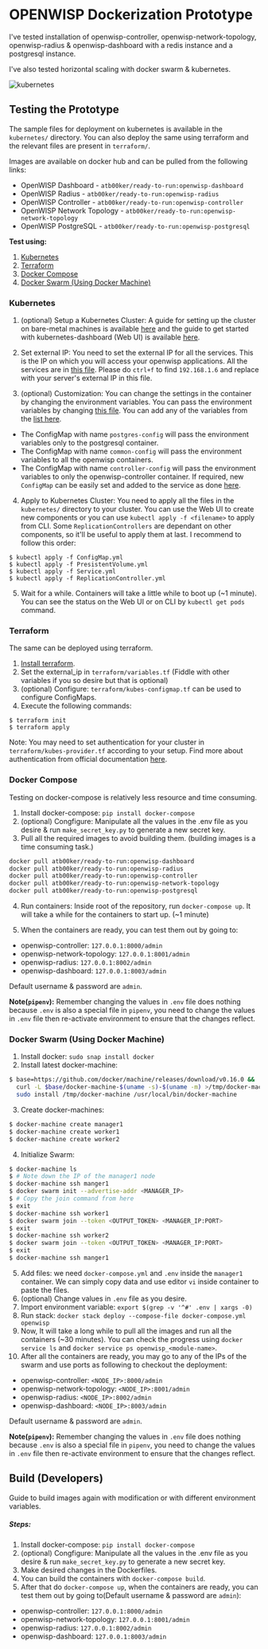 # OPENWISP Dockerization Prototype

I've tested installation of openwisp-controller, openwisp-network-topology, openwisp-radius & openwisp-dashboard with a redis instance and a postgresql instance.

I've also tested horizontal scaling with docker swarm & kubernetes.

![kubernetes](https://i.ibb.co/rGpLq4y/ss1.png)

## Testing the Prototype

The sample files for deployment on kubernetes is available in the `kubernetes/` directory. You can also deploy the same using terraform and the relevant files are present in `terraform/`.

Images are available on docker hub and can be pulled from the following links:
- OpenWISP Dashboard - `atb00ker/ready-to-run:openwisp-dashboard`
- OpenWISP Radius - `atb00ker/ready-to-run:openwisp-radius`
- OpenWISP Controller - `atb00ker/ready-to-run:openwisp-controller`
- OpenWISP Network Topology - `atb00ker/ready-to-run:openwisp-network-topology`
- OpenWISP PostgreSQL - `atb00ker/ready-to-run:openwisp-postgresql`

**Test using:**
1. [Kubernetes](https://github.com/atb00ker/dockerize-openwisp#kubernetes)
2. [Terraform](https://github.com/atb00ker/dockerize-openwisp#terraform)
3. [Docker Compose](https://github.com/atb00ker/dockerize-openwisp#docker-compose)
4. [Docker Swarm (Using Docker Machine)](https://github.com/atb00ker/dockerize-openwisp#docker-swarm-using-docker-machine)

### Kubernetes

1. (optional) Setup a Kubernetes Cluster: A guide for setting up the cluster on bare-metal machines is available [here](https://blog.alexellis.io/kubernetes-in-10-minutes/) and the guide to get started with kubernetes-dashboard (Web UI) is available [here](https://github.com/kubernetes/dashboard).

2. Set external IP: You need to set the external IP for all the services. This is the IP on which you will access your openwisp applications. All the services are in [this file](https://github.com/atb00ker/dockerize-openwisp/blob/master/kubernetes/Service.yml). Please do `ctrl+f` to find `192.168.1.6` and replace with your server's external IP in this file. 

3. (optional) Customization: You can change the settings in the container by changing the environment variables. You can pass the environment variables by changing [this file](https://github.com/atb00ker/dockerize-openwisp/blob/master/kubernetes/ConfigMap.yml). You can add any of the variables from the [list here](https://github.com/atb00ker/dockerize-openwisp/blob/master/.env). 
- The ConfigMap with name `postgres-config` will pass the environment variables only to the postgresql container. 
- The ConfigMap with name `common-config` will pass the environment variables to all the openwisp containers.
- The ConfigMap with name `controller-config` will pass the environment variables to only the openwisp-controller container. If required, new `ConfigMap` can be easily set and added to the service as done [here](https://github.com/atb00ker/dockerize-openwisp/blob/79021ca8ad1d1c083d2822f05143f3c80b0d8077/kubernetes/ReplicationController.yml#L19).

4. Apply to Kubernetes Cluster: You need to apply all the files in the `kubernetes/` directory to your cluster. You can use the Web UI to create new components or you can use `kubectl apply -f <filename>` to apply from CLI. Some `ReplicationControllers` are dependant on other components, so it'll be useful to apply them at last. I recommend to follow this order:
```
$ kubectl apply -f ConfigMap.yml
$ kubectl apply -f PresistentVolume.yml
$ kubectl apply -f Service.yml
$ kubectl apply -f ReplicationController.yml
```

5. Wait for a while. Containers will take a little while to boot up (~1 minute). You can see the status on the Web UI or on CLI by `kubectl get pods` command.


### Terraform

The same can be deployed using terraform.

1. [Install terraform](https://learn.hashicorp.com/terraform/getting-started/install.html).
2. Set the external_ip in `terraform/variables.tf` (Fiddle with other variables if you so desire but that is optional)
3. (optional) Configure: `terraform/kubes-configmap.tf` can be used to configure ConfigMaps.
4. Execute the following commands:
```
$ terraform init
$ terraform apply
```

Note: You may need to set authentication for your cluster in `terraform/kubes-provider.tf` according to your setup. Find more about authentication from official documentation [here](https://www.terraform.io/docs/providers/kubernetes/index.html#authentication).


### Docker Compose

Testing on docker-compose is relatively less resource and time consuming.

1. Install docker-compose: `pip install docker-compose`
2. (optional) Congfigure: Manipulate all the values in the .env file as you desire & run `make_secret_key.py` to generate a new secret key.
3. Pull all the required images to avoid building them. (building images is a time consuming task.)

```bash
docker pull atb00ker/ready-to-run:openwisp-dashboard
docker pull atb00ker/ready-to-run:openwisp-radius
docker pull atb00ker/ready-to-run:openwisp-controller
docker pull atb00ker/ready-to-run:openwisp-network-topology
docker pull atb00ker/ready-to-run:openwisp-postgresql
```

4. Run containers: Inside root of the repository, run `docker-compose up`. It will take a while for the containers to start up. (~1 minute)

5. When the containers are ready, you can test them out by going to: 
- openwisp-controller: `127.0.0.1:8000/admin`
- openwisp-network-topology: `127.0.0.1:8001/admin`
- openwisp-radius: `127.0.0.1:8002/admin`
- openwisp-dashboard: `127.0.0.1:8003/admin`

Default username & password are `admin`.

**Note(`pipenv`):** Remember changing the values in `.env` file does nothing because `.env` is also a special file in `pipenv`, you need to change the values in `.env` file then re-activate environment to ensure that the changes reflect.

### Docker Swarm (Using Docker Machine)

1. Install docker: `sudo snap install docker`
2. Install latest docker-machine: 

```bash
$ base=https://github.com/docker/machine/releases/download/v0.16.0 &&
  curl -L $base/docker-machine-$(uname -s)-$(uname -m) >/tmp/docker-machine &&
  sudo install /tmp/docker-machine /usr/local/bin/docker-machine
```

3. Create docker-machines:

```bash
$ docker-machine create manager1
$ docker-machine create worker1
$ docker-machine create worker2
```

4. Initialize Swarm:

```bash
$ docker-machine ls
$ # Note down the IP of the manager1 node
$ docker-machine ssh manger1
$ docker swarm init --advertise-addr <MANAGER_IP>
$ # Copy the join command from here
$ exit
$ docker-machine ssh worker1
$ docker swarm join --token <OUTPUT_TOKEN> <MANAGER_IP:PORT>
$ exit
$ docker-machine ssh worker2
$ docker swarm join --token <OUTPUT_TOKEN> <MANAGER_IP:PORT>
$ exit
$ docker-machine ssh manger1
```

5. Add files: we need `docker-compose.yml` and `.env` inside the `manager1` container. We can simply copy data and use editor `vi` inside container to paste the files.
6. (optional) Change values in `.env` file as you desire.
7. Import environment variable: `export $(grep -v '^#' .env | xargs -0)`
8. Run stack: `docker stack deploy --compose-file docker-compose.yml openwisp`
9. Now, It will take a long while to pull all the images and run all the containers (~30 minutes). You can check the progress using `docker service ls` and `docker service ps openwisp_<module-name>`.
10. After all the containers are ready, you may go to any of the IPs of the swarm and use ports as following to checkout the deployment:

- openwisp-controller: `<NODE_IP>:8000/admin`
- openwisp-network-topology: `<NODE_IP>:8001/admin`
- openwisp-radius: `<NODE_IP>:8002/admin`
- openwisp-dashboard: `<NODE_IP>:8003/admin`

Default username & password are `admin`.

**Note(`pipenv`):** Remember changing the values in `.env` file does nothing because `.env` is also a special file in `pipenv`, you need to change the values in `.env` file then re-activate environment to ensure that the changes reflect.

## Build (Developers)

Guide to build images again with modification or with different environment variables.

##### Steps:

1. Install docker-compose: `pip install docker-compose`
2. (optional) Congfigure: Manipulate all the values in the .env file as you desire & run `make_secret_key.py` to generate a new secret key.
3. Make desired changes in the Dockerfiles.
4. You can build the containers with `docker-compose build`. 
5. After that do `docker-compose up`, when the containers are ready, you can test them out by going to(Default username & password are `admin`): 
- openwisp-controller: `127.0.0.1:8000/admin`
- openwisp-network-topology: `127.0.0.1:8001/admin`
- openwisp-radius: `127.0.0.1:8002/admin`
- openwisp-dashboard: `127.0.0.1:8003/admin`
